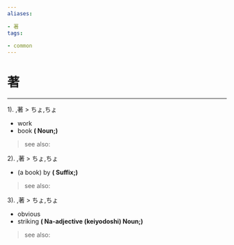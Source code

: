 ```yaml
---
aliases:
    
- 著
tags:
    
- common
---
```


# 著
---
1).
,著 > ちょ,ちょ

- work
- book
**( Noun;)**
> see also: 
            
2).
,著 > ちょ,ちょ

- (a book) by
**( Suffix;)**
> see also: 
            
3).
,著 > ちょ,ちょ

- obvious
- striking
**( Na-adjective (keiyodoshi) Noun;)**
> see also: 
            